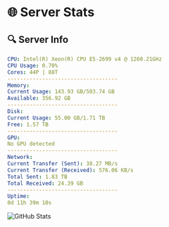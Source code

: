 # 🌐 Server Stats
## 🔍 Server Info
```yaml
CPU: Intel(R) Xeon(R) CPU E5-2699 v4 @ 1260.21GHz
CPU Usage: 0.70%
Cores: 44P | 88T
-----------------------------------
Memory:
Current Usage: 143.93 GB/503.74 GB
Available: 356.92 GB
-----------------------------------
Disk:
Current Usage: 55.00 GB/1.71 TB
Free: 1.57 TB
-----------------------------------
GPU:
No GPU detected
-----------------------------------
Network:
Current Transfer (Sent): 38.27 MB/s
Current Transfer (Received): 576.06 KB/s
Total Sent: 1.83 TB
Total Received: 24.39 GB
-----------------------------------
Uptime:
0d 11h 39m 10s
```
![GitHub Stats](https://img.shields.io/badge/Updated-2025-03-08_09:01:59-blue)
